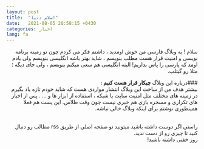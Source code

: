 ```yaml
---
layout: post
title:  "سلام دنیا!"
date:   2021-08-05 20:58:15 +0430
categories: اخبار
lang: fa
---
```

<div dir="rtl">
  
  سلام ! به وبلاگ فارسی من خوش اومدید ، داشتم فکر می کردم چون تو زمینه برنامه نویسی و امنیت قرار هست مطلب بنویسم ، شاید بهتر باشه انگلیسی بنویسم ولی یادم اومد که پارسی را پاس بداریم!
  البته انگلیسی هم سعی میکنم بنویسم ، ولی جای دیگه ؛ مثلا رو گیتلب.
<br/>
  
  ###درباره این وبلاگ
  **چیکار قرار هست کنیم :**<br/>
  بیشتر هدف من از ساخت این وبلاگ انتشار مواردی هست که شاید خودم تازه یاد بگیرم در زمینه های مختلف مثل امنیت سایت یا شبکه ، استفاده از ابزار ها و ... .
  پس از اخبار های تکراری و مسخره بازی هم خبری نیست چون وقت طلاس.
  این پست هم فعلا همینطوری نوشتم برای اینکه وبلاگ خالی نباشه.
  
  <br/>
  راستی اگر دوست داشته باشید میتونید تو صفحه اصلی از طریق rss مطالب رو دنبال کنید تا چیزی رو از دست ندید.
  <br/>
  روز خفنی داشته باشید!
